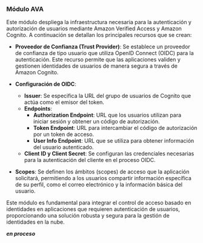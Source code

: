 ### Módulo AVA

Este módulo despliega la infraestructura necesaria para la autenticación y autorización de usuarios mediante Amazon Verified Access y Amazon Cognito. A continuación se detallan los principales recursos que se crean:

- **Proveedor de Confianza (Trust Provider)**: Se establece un proveedor de confianza de tipo usuario que utiliza OpenID Connect (OIDC) para la autenticación. Este recurso permite que las aplicaciones validen y gestionen identidades de usuarios de manera segura a través de Amazon Cognito.

- **Configuración de OIDC**: 
  - **Issuer**: Se especifica la URL del grupo de usuarios de Cognito que actúa como el emisor del token.
  - **Endpoints**:
    - **Authorization Endpoint**: URL que los usuarios utilizan para iniciar sesión y obtener un código de autorización.
    - **Token Endpoint**: URL para intercambiar el código de autorización por un token de acceso.
    - **User Info Endpoint**: URL que se utiliza para obtener información del usuario autenticado.
  - **Client ID y Client Secret**: Se configuran las credenciales necesarias para la autenticación del cliente en el proceso OIDC.

- **Scopes**: Se definen los ámbitos (scopes) de acceso que la aplicación solicitará, permitiendo a los usuarios compartir información específica de su perfil, como el correo electrónico y la información básica del usuario.

Este módulo es fundamental para integrar el control de acceso basado en identidades en aplicaciones que requieren autenticación de usuarios, proporcionando una solución robusta y segura para la gestión de identidades en la nube.

***en proceso***